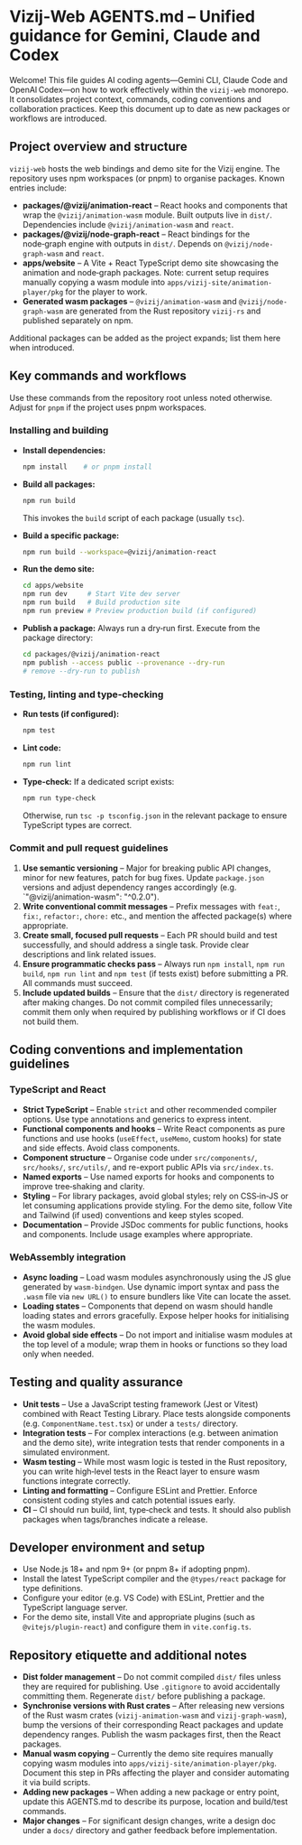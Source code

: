 # Vizij‑Web AGENTS.md – Unified guidance for Gemini, Claude and Codex

Welcome! This file guides AI coding agents—Gemini CLI, Claude Code and OpenAI Codex—on how to work effectively within the `vizij-web` monorepo. It consolidates project context, commands, coding conventions and collaboration practices. Keep this document up to date as new packages or workflows are introduced.

## Project overview and structure

`vizij-web` hosts the web bindings and demo site for the Vizij engine. The repository uses npm workspaces (or pnpm) to organise packages. Known entries include:

- **packages/@vizij/animation-react** – React hooks and components that wrap the `@vizij/animation-wasm` module. Built outputs live in `dist/`. Dependencies include `@vizij/animation-wasm` and `react`.
- **packages/@vizij/node-graph-react** – React bindings for the node‑graph engine with outputs in `dist/`. Depends on `@vizij/node-graph-wasm` and `react`.
- **apps/website** – A Vite + React TypeScript demo site showcasing the animation and node‑graph packages. Note: current setup requires manually copying a wasm module into `apps/vizij-site/animation-player/pkg` for the player to work.
- **Generated wasm packages** – `@vizij/animation-wasm` and `@vizij/node-graph-wasm` are generated from the Rust repository `vizij-rs` and published separately on npm.

Additional packages can be added as the project expands; list them here when introduced.

## Key commands and workflows

Use these commands from the repository root unless noted otherwise. Adjust for `pnpm` if the project uses pnpm workspaces.

### Installing and building

- **Install dependencies:**

  ```bash
  npm install    # or pnpm install
  ```

- **Build all packages:**

  ```bash
  npm run build
  ```

  This invokes the `build` script of each package (usually `tsc`).

- **Build a specific package:**

  ```bash
  npm run build --workspace=@vizij/animation-react
  ```

- **Run the demo site:**

  ```bash
  cd apps/website
  npm run dev     # Start Vite dev server
  npm run build   # Build production site
  npm run preview # Preview production build (if configured)
  ```

- **Publish a package:**
  Always run a dry‑run first. Execute from the package directory:

  ```bash
  cd packages/@vizij/animation-react
  npm publish --access public --provenance --dry-run
  # remove --dry-run to publish
  ```

### Testing, linting and type‑checking

- **Run tests (if configured):**

  ```bash
  npm test
  ```

- **Lint code:**

  ```bash
  npm run lint
  ```

- **Type‑check:** If a dedicated script exists:

  ```bash
  npm run type-check
  ```

  Otherwise, run `tsc -p tsconfig.json` in the relevant package to ensure TypeScript types are correct.

### Commit and pull request guidelines

1. **Use semantic versioning** – Major for breaking public API changes, minor for new features, patch for bug fixes. Update `package.json` versions and adjust dependency ranges accordingly (e.g. \`"@vizij/animation-wasm": "^0.2.0").
2. **Write conventional commit messages** – Prefix messages with `feat:`, `fix:`, `refactor:`, `chore:` etc., and mention the affected package(s) where appropriate.
3. **Create small, focused pull requests** – Each PR should build and test successfully, and should address a single task. Provide clear descriptions and link related issues.
4. **Ensure programmatic checks pass** – Always run `npm install`, `npm run build`, `npm run lint` and `npm test` (if tests exist) before submitting a PR. All commands must succeed.
5. **Include updated builds** – Ensure that the `dist/` directory is regenerated after making changes. Do not commit compiled files unnecessarily; commit them only when required by publishing workflows or if CI does not build them.

## Coding conventions and implementation guidelines

### TypeScript and React

- **Strict TypeScript** – Enable `strict` and other recommended compiler options. Use type annotations and generics to express intent.
- **Functional components and hooks** – Write React components as pure functions and use hooks (`useEffect`, `useMemo`, custom hooks) for state and side effects. Avoid class components.
- **Component structure** – Organise code under `src/components/`, `src/hooks/`, `src/utils/`, and re-export public APIs via `src/index.ts`.
- **Named exports** – Use named exports for hooks and components to improve tree‑shaking and clarity.
- **Styling** – For library packages, avoid global styles; rely on CSS‑in‑JS or let consuming applications provide styling. For the demo site, follow Vite and Tailwind (if used) conventions and keep styles scoped.
- **Documentation** – Provide JSDoc comments for public functions, hooks and components. Include usage examples where appropriate.

### WebAssembly integration

- **Async loading** – Load wasm modules asynchronously using the JS glue generated by `wasm-bindgen`. Use dynamic import syntax and pass the `.wasm` file via `new URL()` to ensure bundlers like Vite can locate the asset.
- **Loading states** – Components that depend on wasm should handle loading states and errors gracefully. Expose helper hooks for initialising the wasm modules.
- **Avoid global side effects** – Do not import and initialise wasm modules at the top level of a module; wrap them in hooks or functions so they load only when needed.

## Testing and quality assurance

- **Unit tests** – Use a JavaScript testing framework (Jest or Vitest) combined with React Testing Library. Place tests alongside components (e.g. `ComponentName.test.tsx`) or under a `tests/` directory.
- **Integration tests** – For complex interactions (e.g. between animation and the demo site), write integration tests that render components in a simulated environment.
- **Wasm testing** – While most wasm logic is tested in the Rust repository, you can write high‑level tests in the React layer to ensure wasm functions integrate correctly.
- **Linting and formatting** – Configure ESLint and Prettier. Enforce consistent coding styles and catch potential issues early.
- **CI** – CI should run build, lint, type‑check and tests. It should also publish packages when tags/branches indicate a release.

## Developer environment and setup

- Use Node.js 18+ and npm 9+ (or pnpm 8+ if adopting pnpm).
- Install the latest TypeScript compiler and the `@types/react` package for type definitions.
- Configure your editor (e.g. VS Code) with ESLint, Prettier and the TypeScript language server.
- For the demo site, install Vite and appropriate plugins (such as `@vitejs/plugin-react`) and configure them in `vite.config.ts`.

## Repository etiquette and additional notes

- **Dist folder management** – Do not commit compiled `dist/` files unless they are required for publishing. Use `.gitignore` to avoid accidentally committing them. Regenerate `dist/` before publishing a package.
- **Synchronise versions with Rust crates** – After releasing new versions of the Rust wasm crates (`vizij-animation-wasm` and `vizij-graph-wasm`), bump the versions of their corresponding React packages and update dependency ranges. Publish the wasm packages first, then the React packages.
- **Manual wasm copying** – Currently the demo site requires manually copying wasm modules into `apps/vizij-site/animation-player/pkg`. Document this step in PRs affecting the player and consider automating it via build scripts.
- **Adding new packages** – When adding a new package or entry point, update this AGENTS.md to describe its purpose, location and build/test commands.
- **Major changes** – For significant design changes, write a design doc under a `docs/` directory and gather feedback before implementation.
